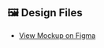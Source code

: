 ## 🖼️ Design Files

- [View  Mockup on Figma](https://www.figma.com/design/0mTV3CERPs81b6SDhIBh15/frontend-ui?node-id=0-1&t=4YmETHxzkay7OhrA-1)
